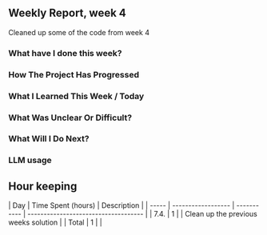## Weekly Report, week 4

Cleaned up some of the code from week 4

### What have I done this week?

### How The Project Has Progressed

### What I Learned This Week / Today

### What Was Unclear Or Difficult?

### What Will I Do Next?

### LLM usage

## Hour keeping

| Day   | Time Spent (hours) | Description |
| ----- | ------------------ | ----------- | ------------------------------------ |
| 7.4.  | 1                  |             | Clean up the previous weeks solution |
| Total | 1                  |             |

